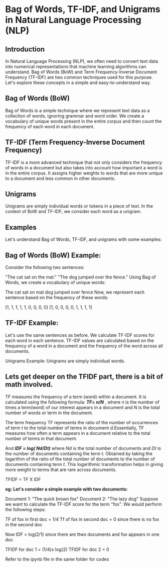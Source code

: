 
# Bag of Words, TF-IDF, and Unigrams in Natural Language Processing (NLP)
## Introduction
In Natural Language Processing (NLP), we often need to convert text data into numerical representations that machine learning algorithms can understand. Bag of Words (BoW) and Term Frequency-Inverse Document Frequency (TF-IDF) are two common techniques used for this purpose. Let's explore these concepts in a simple and easy-to-understand way.

## Bag of Words (BoW)
Bag of Words is a simple technique where we represent text data as a collection of words, ignoring grammar and word order. We create a vocabulary of unique words present in the entire corpus and then count the frequency of each word in each document.

## TF-IDF (Term Frequency-Inverse Document Frequency)
TF-IDF is a more advanced technique that not only considers the frequency of words in a document but also takes into account how important a word is in the entire corpus. It assigns higher weights to words that are more unique to a document and less common in other documents.

## Unigrams
Unigrams are simply individual words or tokens in a piece of text. In the context of BoW and TF-IDF, we consider each word as a unigram.

## Examples
Let's understand Bag of Words, TF-IDF, and unigrams with some examples:

## Bag of Words (BoW) Example:
Consider the following two sentences:

"The cat sat on the mat."
"The dog jumped over the fence."
Using Bag of Words, we create a vocabulary of unique words:

The
cat
sat
on
mat
dog
jumped
over
fence
Now, we represent each sentence based on the frequency of these words:

[1, 1, 1, 1, 1, 0, 0, 0, 0]
[1, 0, 0, 0, 0, 1, 1, 1, 1]

## TF-IDF Example:
Let's use the same sentences as before. We calculate TF-IDF scores for each word in each sentence. TF-IDF values are calculated based on the frequency of a word in a document and the frequency of the word across all documents.

Unigrams Example:
Unigrams are simply individual words. 


## Lets get deeper on the TFIDF part, there is a bit of math involved.
TF measures the frequency of a term (word) within a document. It is calculated using the following formula:
**_TF= n/N_** ,
 where n is the number of times a term(word) of our interest appears in a document and N is the total number of words or term in the document. 
 
 The term frequency TF represents the ratio of the number of occurrences of term _t_ to the total number of terms in document _d_.Essentially, TF measures how often a term appears in a document relative to the total number of terms in that document.


And **_IDF = log( Nd/Dt)_**
 where _Nd_ is the total number of documents and _Dt_ is the number of documents containing the term _t_.
 Obtained by taking the logarithm of the ratio of the total number of documents to the number of documents containing term _t_. This logarithmic transformation helps in giving more weight to terms that are rare across documents.


TFIDF = TF X IDF

**eg: Let's consider a simple example with two documents:**

Document 1: "The quick brown fox"
Document 2: "The lazy dog"
Suppose we want to calculate the TF-IDF score for the term "fox". We would perform the following steps:

TF of fox in first doc = 1/4
Tf of fox in second doc = 0 since there is no fox in the second doc

Now IDF = log(2/1) since there are ttwo documents and fox appears in one doc 

TFIDF for doc 1 = (1/4)x log(2)
TFIDF for doc 2 = 0


Refer to the ipynb file in the same folder for codes

